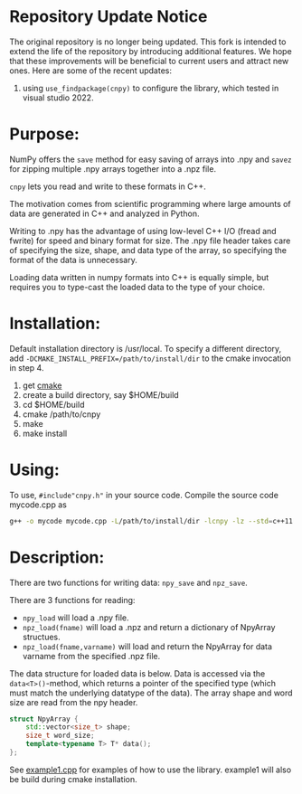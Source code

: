 # Repository Update Notice
The original repository is no longer being updated. This fork is intended to extend the life of the repository by introducing additional features. We hope that these improvements will be beneficial to current users and attract new ones. Here are some of the recent updates:

1. using `use_findpackage(cnpy)` to configure the library, which tested in visual studio 2022.

# Purpose:

NumPy offers the `save` method for easy saving of arrays into .npy and `savez` for zipping multiple .npy arrays together into a .npz file. 

`cnpy` lets you read and write to these formats in C++. 

The motivation comes from scientific programming where large amounts of data are generated in C++ and analyzed in Python.

Writing to .npy has the advantage of using low-level C++ I/O (fread and fwrite) for speed and binary format for size. 
The .npy file header takes care of specifying the size, shape, and data type of the array, so specifying the format of the data is unnecessary.

Loading data written in numpy formats into C++ is equally simple, but requires you to type-cast the loaded data to the type of your choice.

# Installation:

Default installation directory is /usr/local. 
To specify a different directory, add `-DCMAKE_INSTALL_PREFIX=/path/to/install/dir` to the cmake invocation in step 4.

1. get [cmake](www.cmake.org)
2. create a build directory, say $HOME/build
3. cd $HOME/build
4. cmake /path/to/cnpy
5. make
6. make install

# Using:

To use, `#include"cnpy.h"` in your source code. Compile the source code mycode.cpp as

```bash
g++ -o mycode mycode.cpp -L/path/to/install/dir -lcnpy -lz --std=c++11
```

# Description:

There are two functions for writing data: `npy_save` and `npz_save`.

There are 3 functions for reading:
- `npy_load` will load a .npy file. 
- `npz_load(fname)` will load a .npz and return a dictionary of NpyArray structues. 
- `npz_load(fname,varname)` will load and return the NpyArray for data varname from the specified .npz file.

The data structure for loaded data is below. 
Data is accessed via the `data<T>()`-method, which returns a pointer of the specified type (which must match the underlying datatype of the data). 
The array shape and word size are read from the npy header.

```c++
struct NpyArray {
    std::vector<size_t> shape;
    size_t word_size;
    template<typename T> T* data();
};
```

See [example1.cpp](example1.cpp) for examples of how to use the library. example1 will also be build during cmake installation.
